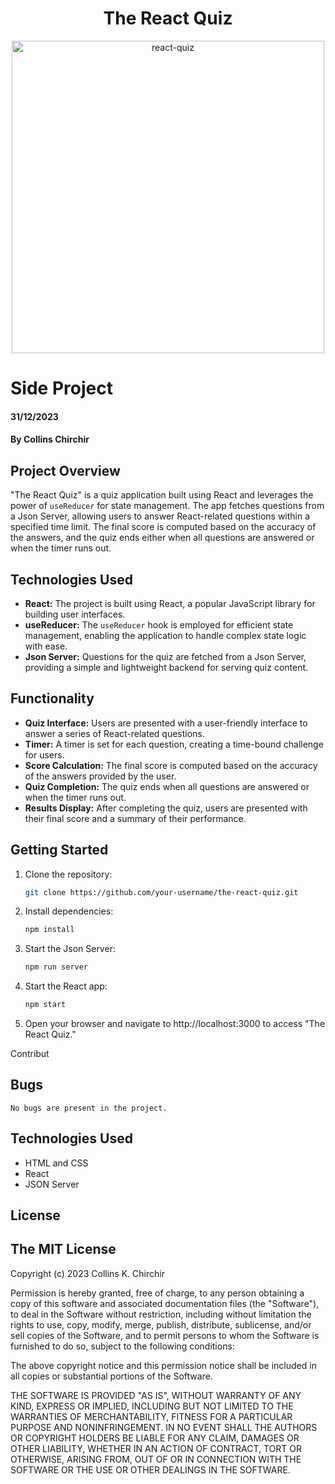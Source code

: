 <h1 align="center">The React Quiz <br /></h1>  
<p align="center">
  <img src="https://github.com/collinskchirchir/react-quiz/public/images/git-proj-banner.png" alt="react-quiz" width="500" >
</p>

# Side Project

#### 31/12/2023

#### By Collins Chirchir

## Project Overview

"The React Quiz" is a quiz application built using React and leverages the power of `useReducer` for state management.
The app fetches questions from a Json Server, allowing users to answer React-related questions within a specified time
limit. The final score is computed based on the accuracy of the answers, and the quiz ends either when all questions are
answered or when the timer runs out.

## Technologies Used

- **React:** The project is built using React, a popular JavaScript library for building user interfaces.
- **useReducer:** The `useReducer` hook is employed for efficient state management, enabling the application to handle
  complex state logic with ease.
- **Json Server:** Questions for the quiz are fetched from a Json Server, providing a simple and lightweight backend for
  serving quiz content.

## Functionality

- **Quiz Interface:** Users are presented with a user-friendly interface to answer a series of React-related questions.
- **Timer:** A timer is set for each question, creating a time-bound challenge for users.
- **Score Calculation:** The final score is computed based on the accuracy of the answers provided by the user.
- **Quiz Completion:** The quiz ends when all questions are answered or when the timer runs out.
- **Results Display:** After completing the quiz, users are presented with their final score and a summary of their
  performance.

## Getting Started

1. Clone the repository:

   ```bash
   git clone https://github.com/your-username/the-react-quiz.git
2. Install dependencies:

    ```bash
    npm install
3. Start the Json Server:

    ```bash
    npm run server
4. Start the React app:

    ```bash
    npm start
5. Open your browser and navigate to http://localhost:3000 to access "The React Quiz."

Contribut

## Bugs

    No bugs are present in the project.

## Technologies Used

- HTML and CSS
- React
- JSON Server

## License

## The MIT License

Copyright (c) 2023 Collins K. Chirchir

Permission is hereby granted, free of charge, to any person obtaining a copy
of this software and associated documentation files (the "Software"), to deal
in the Software without restriction, including without limitation the rights
to use, copy, modify, merge, publish, distribute, sublicense, and/or sell
copies of the Software, and to permit persons to whom the Software is
furnished to do so, subject to the following conditions:

The above copyright notice and this permission notice shall be included in all
copies or substantial portions of the Software.

THE SOFTWARE IS PROVIDED "AS IS", WITHOUT WARRANTY OF ANY KIND, EXPRESS OR
IMPLIED, INCLUDING BUT NOT LIMITED TO THE WARRANTIES OF MERCHANTABILITY,
FITNESS FOR A PARTICULAR PURPOSE AND NONINFRINGEMENT. IN NO EVENT SHALL THE
AUTHORS OR COPYRIGHT HOLDERS BE LIABLE FOR ANY CLAIM, DAMAGES OR OTHER
LIABILITY, WHETHER IN AN ACTION OF CONTRACT, TORT OR OTHERWISE, ARISING FROM,
OUT OF OR IN CONNECTION WITH THE SOFTWARE OR THE USE OR OTHER DEALINGS IN THE
SOFTWARE.
